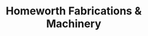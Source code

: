 ---
title: "Homeworth Fabrications & Machinery"
url: /homeworth/homeworth-fabrications-und-machinery/
shop: Autowerkstatt
---